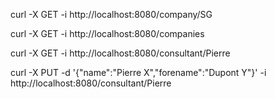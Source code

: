 
curl -X GET -i http://localhost:8080/company/SG

curl -X GET -i http://localhost:8080/companies

curl -X GET -i http://localhost:8080/consultant/Pierre

curl -X PUT -d '{"name":"Pierre X","forename":"Dupont Y"}' -i http://localhost:8080/consultant/Pierre